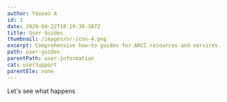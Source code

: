 ```yaml
---
author: Yaseen A
id: 1
date: 2020-04-22T18:19:38.387Z
title: User Guides
thumbnail: /images/sr-icon-4.png
excerpt: Comprehensive how-to guides for ARCC resources and services.
path: user-guides
parentPath: user-information
cat: userSupport
parentEle: none
---
```

Let's see what happens
